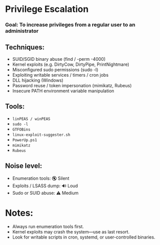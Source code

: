 # Privilege Escalation
### Goal: To increase privileges from a regular user to an administrator

## Techniques:
- SUID/SGID binary abuse (find / -perm -4000)
- Kernel exploits (e.g. DirtyCow, DirtyPipe, PrintNightmare)
- Misconfigured sudo permissions (sudo -l)
- Exploiting writable services / timers / cron jobs
- DLL hijacking (Windows)
- Password reuse / token impersonation (mimikatz, Rubeus)
- Insecure PATH environment variable manipulation

## Tools:
- `linPEAS / winPEAS`
- `sudo -l`
- `GTFOBins`
- `linux-exploit-suggester.sh`
- `PowerUp.ps1`
- `mimikatz`
- `Rubeus`

## Noise level:
- Enumeration tools: 🔇 Silent
- Exploits / LSASS dump: 🔊 Loud
- Sudo or SUID abuse: ⚠️ Medium

# Notes:
- Always run enumeration tools first.
- Kernel exploits may crash the system—use as last resort.
- Look for writable scripts in cron, systemd, or user-controlled binaries.
